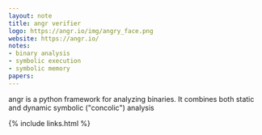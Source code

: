```yaml
---
layout: note
title: angr verifier
logo: https://angr.io/img/angry_face.png
website: https://angr.io/
notes:
- binary analysis
- symbolic execution
- symbolic memory
papers:
---
```


angr is a python framework for analyzing binaries. It combines both static and dynamic symbolic ("concolic") analysis

{% include links.html %}
